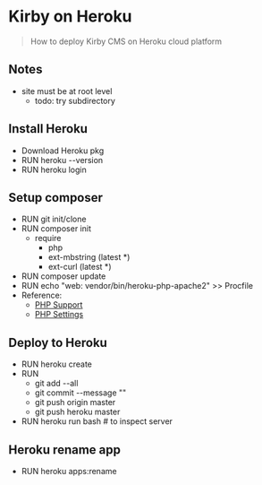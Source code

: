 # Kirby on Heroku

> How to deploy Kirby CMS on Heroku cloud platform

## Notes

- site must be at root level
  - todo: try subdirectory

## Install Heroku

- Download Heroku pkg
- RUN heroku --version
- RUN heroku login

## Setup composer

- RUN git init/clone
- RUN composer init
  - require
    - php
    - ext-mbstring (latest \*)
    - ext-curl (latest \*)
- RUN composer update
- RUN echo "web: vendor/bin/heroku-php-apache2" >> Procfile
- Reference:
  - [PHP Support](https://devcenter.heroku.com/articles/php-support)
  - [PHP Settings](https://devcenter.heroku.com/articles/custom-php-settings)

## Deploy to Heroku

- RUN heroku create <name>
- RUN
  - git add --all
  - git commit --message "<desc>"
  - git push origin master
  - git push heroku master
- RUN heroku run bash # to inspect server

## Heroku rename app

- RUN heroku apps:rename <newname>
